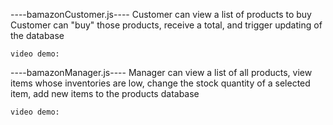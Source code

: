 ----bamazonCustomer.js----
Customer can view a list of products to buy 
Customer can "buy" those products, receive a total, and trigger updating of the database

    video demo:

----bamazonManager.js----
Manager can view a list of all products,
            view items whose inventories are low,
            change the stock quantity of a selected item, 
            add new items to the products database

    video demo:  